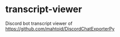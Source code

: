 # transcript-viewer
Discord bot transcript viewer of https://github.com/mahtoid/DiscordChatExporterPy 

